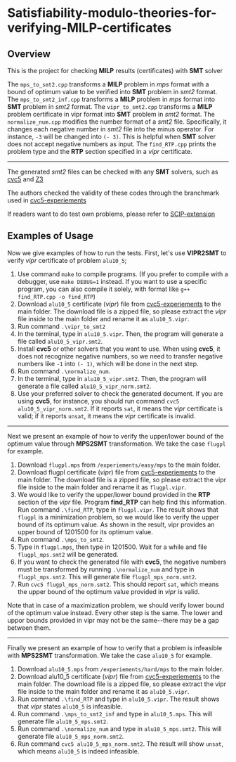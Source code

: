 # Satisfiability-modulo-theories-for-verifying-MILP-certificates
## Overview
This is the project for checking **MILP** results (certificates) with **SMT** solver

The `mps_to_smt2.cpp` transforms a **MILP** problem in *mps* format with a bound of optimum value to be verified into **SMT** problem in *smt2* format. The `mps_to_smt2_inf.cpp` transforms a **MILP** problem in *mps* format into **SMT** problem in *smt2* format. The `vipr_to_smt2.cpp` transforms a **MILP** problem certificate in vipr format into **SMT** problem in *smt2* format. The `normalize_num.cpp` modifies the number format of a *smt2* file. Specifically, it changes each negative number in *smt2* file into the minus operator. For instance, `-3` will be changed into `(- 3)`. This is helpful when **SMT** solver does not accept negative numbers as input. The `find_RTP.cpp` prints the problem type and the **RTP** section specified in a *vipr* certificate.

---

The generated *smt2* files can be checked with any **SMT** solvers, such as [cvc5](https://github.com/cvc5/cvc5) and [Z3](https://github.com/Z3Prover/z3)

The authors checked the validity of these codes through the branchmark used in [cvc5-experiements](https://github.com/ambros-gleixner/VIPR/tree/master/experiments)

If readers want to do test own problems, please refer to [SCIP-extension](https://github.com/leoneifler/exact-SCIP)

## Examples of Usage
Now we give examples of how to run the tests. First, let's use **VIPR2SMT** to verify *vipr* certificate of problem `alu10_5`;
1. Use command `make` to compile programs. (If you prefer to compile with a debugger, use `make DEBUG=1` instead. If you want to use a specific program, you can also compile it solely, with format like `g++ find_RTP.cpp -o find_RTP`) 
2. Download `alu10_5` certificate (*vipr*) file from [cvc5-experiements](https://github.com/ambros-gleixner/VIPR/tree/master/experiments) to the main folder. The download file is a zipped file, so please extract the *vipr* file inside to the main folder and rename it as `alu10_5.vipr`.
3. Run command `.\vipr_to_smt2`
4. In the terminal, type in `alu10_5.vipr`. Then, the program will generate a file called `alu10_5_vipr.smt2`.
5. Install **cvc5** or other solvers that you want to use. When using **cvc5**, it does not recognize negative numbers, so we need to 
    transfer negative numbers like `-1` into `(- 1)`, which will be done in the next step.
6. Run command `.\normalize_num`.
7. In the terminal, type in `alu10_5_vipr.smt2`. Then, the program will generate a file called `alu10_5_vipr_norm.smt2`.
8. Use your preferred solver to check the generated document. If you are using **cvc5**, for instance, you should run command `cvc5 alu10_5_vipr_norm.smt2`. If it reports `sat`, it means the *vipr* certificate is valid; if it reports `unsat`, it means the *vipr* certificate is invalid.

---

Next we present an example of how to verify the upper/lower bound of the optimum value through **MPS2SMT** transformation. We take the case `flugpl` for example.
1. Download `flugpl.mps` from `/experiements/easy/mps` to the main folder.
2. Download flugpl certificate (*vipr*) file from [cvc5-experiements](https://github.com/ambros-gleixner/VIPR/tree/master/experiments) to the main folder. The download file is a zipped file, so please extract the vipr file inside to the main folder and rename it as `flugpl.vipr`.
3. We would like to verify the upper/lower bound provided in the **RTP** section of the *vipr* file. Program **find_RTP** can help find this information. Run command `.\find_RTP`, type in `flugpl.vipr`. The result shows that `flugpl` is a minimization problem, so we would like to verify the upper bound of its optimum value. As shown in the result, vipr provides an upper bound of $1201500$ for its optimum value.
4. Run command `.\mps_to_smt2`.
5. Type in `flugpl.mps`, then type in $1201500$. Wait for a while and file `flugpl_mps.smt2` will be generated.
6. If you want to check the generated file with **cvc5**, the negative numbers must be transformed by running `.\normalize_num` and type in `flugpl_mps.smt2`. This will generate file `flugpl_mps_norm.smt2`.
7. Run `cvc5 flugpl_mps_norm.smt2`. This should report `sat`, which means the upper bound of the optimum value provided in *vipr* is valid.

Note that in case of a maximization problem, we should verify lower bound of the optimum value instead. Every other step is the same. The lower and uppor bounds provided in vipr may not be the same--there may be a gap between them.

---

Finally we present an example of how to verify that a problem is infeasible with **MPS2SMT** transformation. We take the case `alu10_5` for example.
1. Download `alu10_5.mps` from `/experiements/hard/mps` to the main folder.
2. Download alu10_5 certificate (*vipr*) file from [cvc5-experiements](https://github.com/ambros-gleixner/VIPR/tree/master/experiments) to the main folder. The download file is a zipped file, so please extract the vipr file inside to the main folder and rename it as `alu10_5.vipr`.
3. Run command `.\find_RTP` and type in `alu10_5.vipr`. The result shows that *vipr* states `alu10_5` is infeasible. 
4. Run command `.\mps_to_smt2_inf` and type in `alu10_5.mps`. This will generate file `alu10_5_mps.smt2`.
5. Run command `.\normalize_num` and type in `alu10_5_mps.smt2`. This will generate file `alu10_5_mps_norm.smt2`.
6. Run command `cvc5 alu10_5_mps_norm.smt2`. The result will show `unsat`, which means `alu10_5` is indeed infeasible.

